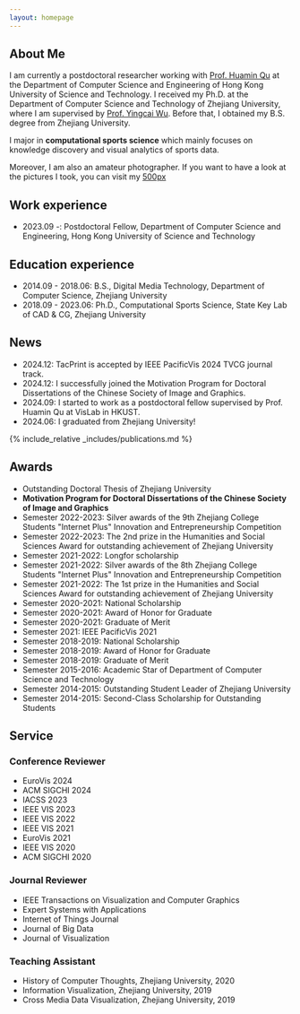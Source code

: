 ```yaml
---
layout: homepage
---
```


## About Me
I am currently a postdoctoral researcher working with [Prof. Huamin Qu](http://huamin.org/) at the Department of Computer Science and Engineering of Hong Kong University of Science and Technology.
I received my Ph.D. at the Department of Computer Science and Technology of Zhejiang University, where I am supervised by [Prof. Yingcai Wu](http://www.ycwu.org/). Before that, I obtained my B.S. degree from Zhejiang University.

I major in **computational sports science** which mainly focuses on knowledge discovery and visual analytics of sports data.

Moreover, I am also an amateur photographer. If you want to have a look at the pictures I took, you can visit my [500px](https://500px.com/343725635)

<!-- **E-mail**: csejiachenw@ust.hk <br/>
**Phone**: +86 17764519325 -->


## Work experience
* 2023.09 -: Postdoctoral Fellow, Department of Computer Science and Engineering, Hong Kong University of Science and Technology

## Education experience
* 2014.09 - 2018.06: B.S., Digital Media Technology, Department of Computer Science, Zhejiang University
* 2018.09 - 2023.06: Ph.D., Computational Sports Science, State Key Lab of CAD & CG, Zhejiang University

## News
* 2024.12: TacPrint is accepted by IEEE PacificVis 2024 TVCG journal track.
* 2024.12: I successfully joined the Motivation Program for Doctoral Dissertations of the Chinese Society of Image and Graphics.
* 2024.09: I started to work as a postdoctoral fellow supervised by Prof. Huamin Qu at VisLab in HKUST.
* 2024.06: I graduated from Zhejiang University!
 
{% include_relative _includes/publications.md %}


## Awards
* Outstanding Doctoral Thesis of Zhejiang University
* **Motivation Program for Doctoral Dissertations of the Chinese Society of Image and Graphics**
* Semester 2022-2023: Silver awards of the 9th Zhejiang College Students "Internet Plus" Innovation and Entrepreneurship Competition
* Semester 2022-2023: The 2nd prize in the Humanities and Social Sciences Award for outstanding achievement of Zhejiang University
* Semester 2021-2022: Longfor scholarship
* Semester 2021-2022: Silver awards of the 8th Zhejiang College Students "Internet Plus" Innovation and Entrepreneurship Competition
* Semester 2021-2022: The 1st prize in the Humanities and Social Sciences Award for outstanding achievement of Zhejiang University
* Semester 2020-2021: National Scholarship
* Semester 2020-2021: Award of Honor for Graduate
* Semester 2020-2021: Graduate of Merit
* Semester 2021: IEEE PacificVis 2021
* Semester 2018-2019: National Scholarship
* Semester 2018-2019: Award of Honor for Graduate
* Semester 2018-2019: Graduate of Merit
* Semester 2015-2016: Academic Star of Department of Computer Science and Technology
* Semester 2014-2015: Outstanding Student Leader of Zhejiang University
* Semester 2014-2015: Second-Class Scholarship for Outstanding Students


## Service

### Conference Reviewer

* EuroVis 2024
* ACM SIGCHI 2024
* IACSS 2023
* IEEE VIS 2023
* IEEE VIS 2022
* IEEE VIS 2021
* EuroVis 2021
* IEEE VIS 2020
* ACM SIGCHI 2020

### Journal Reviewer

* IEEE Transactions on Visualization and Computer Graphics
* Expert Systems with Applications
* Internet of Things Journal
* Journal of Big Data
* Journal of Visualization 

### Teaching Assistant

* History of Computer Thoughts, Zhejiang University, 2020
* Information Visualization, Zhejiang University, 2019
* Cross Media Data Visualization, Zhejiang University, 2019